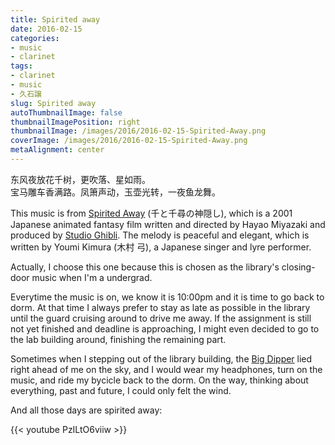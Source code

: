 ```yaml
---
title: Spirited away
date: 2016-02-15
categories:
- music
- clarinet
tags:
- clarinet
- music
- 久石譲
slug: Spirited away
autoThumbnailImage: false
thumbnailImagePosition: right
thumbnailImage: /images/2016/2016-02-15-Spirited-Away.png
coverImage: /images/2016/2016-02-15-Spirited-Away.png
metaAlignment: center
---
```


东风夜放花千树，更吹落、星如雨。  
宝马雕车香满路。凤箫声动，玉壶光转，一夜鱼龙舞。
<!--more-->

This music is from [Spirited Away](http://www.imdb.com/title/tt0245429/) (千と千尋の神隠し), which is a 2001 Japanese animated fantasy film written and directed by Hayao Miyazaki and produced by [Studio Ghibli](http://www.ghibli.jp/). The melody is peaceful and elegant, which is written by Youmi Kimura (木村 弓), a Japanese singer and lyre performer.

Actually, I choose this one because this is chosen as the library's closing-door music when I'm a undergrad. 

Everytime the music is on, we know it is 10:00pm and it is time to go back to dorm. At that time I always prefer to stay as late as possible in the library until the guard cruising around to drive me away. If the assignment is still not yet finished and deadline is approaching, I might even decided to go to the lab building around,  finishing the remaining part. 

Sometimes when I stepping out of the library building, the [Big Dipper](https://en.wikipedia.org/wiki/Big_Dipper) lied right ahead of me on the sky, and I would wear my headphones, turn on the music, and ride my bycicle back to the dorm. On the way, thinking about everything, past and future, I could only felt the wind.

And all those days are spirited away:

{{< youtube PzILtO6viiw >}}
